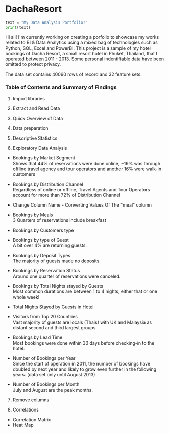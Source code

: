 # DachaResort
``` python
text = "My Data Analysis Portfolio!"
print(text)
```
Hi all!
I'm currently working on creating a porfolio to showcase my works related to BI & Data Analytics using a mixed bag of technologies such as Python, SQL, Excel and PowerBI. This project is a  sample of my hotel bookings of Dacha Resort, a small resort hotel in Phuket, Thailand, that I operated between 2011 - 2013. Some personal indentifiable data have been omitted to protect privacy.

The data set contains 40060 rows of record and 32 feature sets.

### Table of Contents and Summary of Findings

1. Import libraries

2. Extract and Read Data

3. Quick Overview of Data

4. Data preparation

5. Descriptive Statistics

6. Exploratory Data Analysis

- Bookings by Market Segment \
    Shows that 44% of reservations were done online, ~19% was through offline travel agency and tour operators and another 16% were walk-in customers

- Bookings by Distribution Channel \
    Regardless of online or offline, Travel Agents and Tour Operators account for more than 72% of Distribution Channel
    
- Change Column Name - Converting Values Of The "meal" column

- Bookings by Meals \
  3 Quarters of reservations include breakfast

- Bookings by Customers type
- Bookings by type of Guest \
    A bit over 4% are returning guests.
- Bookings by Deposit Types \
  The majority of guests made no deposits.
  
- Bookings by Reservation Status \
    Around one quarter of reservations were canceled.
    
- Bookings by Total Nights stayed by Guests \
    Most common durations are between 1 to 4 nights, either that or one whole week!
    
- Total Nights Stayed by Guests in Hotel
- Visitors from Top 20 Countries \
    Vast majority of guests are locals (Thais) with UK and Malaysia as distant second and third largest groups
- Bookings by Lead Time \
    Most bookings were done within 30 days before checking-in to the hotel.
    
- Number of Bookings per Year \
    Since the start of operation in 2011, the number of bookings have doubled by next year and likely to grow even further in the following years. (data set only until August 2013)
    
- Number of Bookings per Month \
    July and August are the peak months.
    
7. Remove columns

8. Correlations
- Correlation Matrix
- Heat Map
